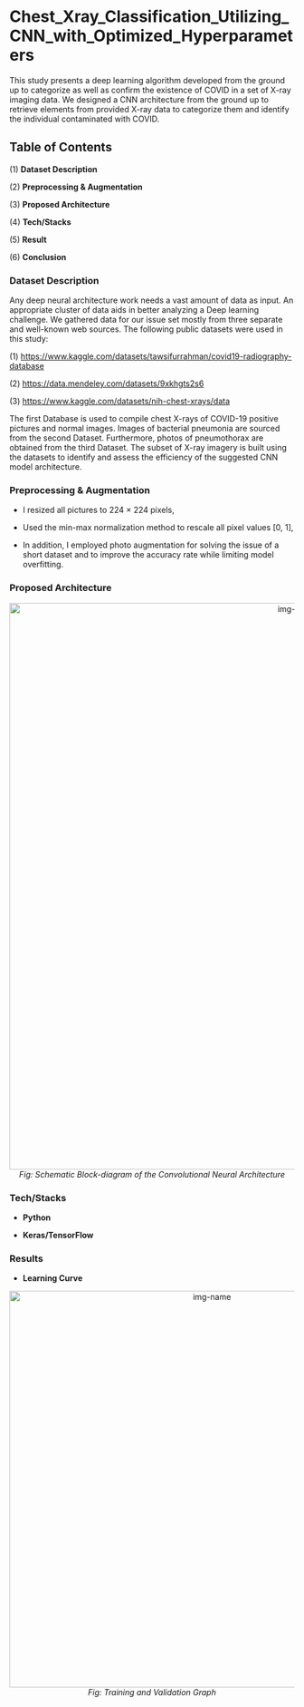 # Chest_Xray_Classification_Utilizing_CNN_with_Optimized_Hyperparameters

This study presents a deep learning algorithm developed from the ground up to categorize as well as confirm the existence of COVID in a set of X-ray imaging data. We designed a CNN architecture from the ground up to retrieve elements from provided X-ray data to categorize them and identify the individual contaminated with COVID. 

## Table of Contents

(1) **Dataset Description**

(2) **Preprocessing & Augmentation**

(3) **Proposed Architecture**

(4) **Tech/Stacks**

(5) **Result** 

(6) **Conclusion**

### Dataset Description

Any deep neural architecture work needs a vast amount of data as input. An appropriate cluster of data aids in better analyzing a Deep learning challenge. We gathered data for our issue set mostly from three separate and well-known web sources. The following public datasets were used in this study: 

(1) https://www.kaggle.com/datasets/tawsifurrahman/covid19-radiography-database

(2) https://data.mendeley.com/datasets/9xkhgts2s6

(3) https://www.kaggle.com/datasets/nih-chest-xrays/data

The first Database is used to compile chest X-rays of COVID-19 positive pictures and normal images. Images of bacterial pneumonia are sourced from the second Dataset. Furthermore, photos of pneumothorax are obtained from the third Dataset. The subset of X-ray imagery is built using the datasets to identify and assess the efficiency of the suggested CNN model architecture. 

### Preprocessing & Augmentation

- I resized all pictures to 224 × 224 pixels,

- Used the min-max normalization method to rescale all pixel values [0, 1],

- In addition, I employed photo augmentation for solving the issue of a short dataset and to improve the accuracy rate while limiting model overfitting. 

### Proposed Architecture

<p align="center">
  <img alt="img-name" src="https://user-images.githubusercontent.com/72793142/209853172-e30766d2-18fd-40ba-8b6c-8f032b95c748.png" width="1000">
  <br>
    <em>Fig: Schematic Block-diagram of the Convolutional Neural Architecture</em>
</p>

### Tech/Stacks

- **Python**

- **Keras/TensorFlow**

### Results

- **Learning Curve**
<p align="center">
  <img alt="img-name" src="https://user-images.githubusercontent.com/72793142/209853161-95145f03-fed7-4c79-8c6b-2c5f68d5bbf0.png" width="700">
  <br>
    <em>Fig: Training and Validation Graph</em>
</p>

